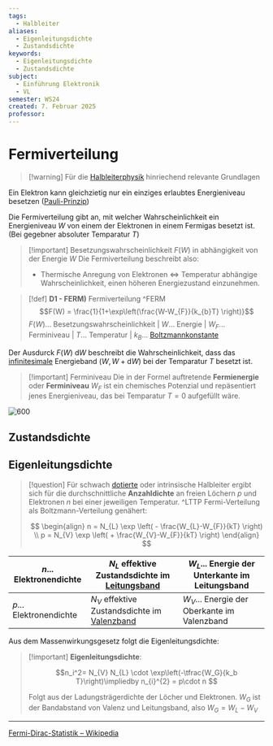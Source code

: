 ```yaml
---
tags:
  - Halbleiter
aliases:
  - Eigenleitungsdichte
  - Zustandsdichte
keywords:
  - Eigenleitungsdichte
  - Zustandsdichte
subject:
  - Einführung Elektronik
  - VL
semester: WS24
created: 7. Februar 2025
professor:
---
```

 
# Fermiverteilung

> [!warning] Für die [Halbleiterphysik](Halbleiterphysik.md) hinriechend relevante Grundlagen

Ein Elektron kann gleichzietig nur ein einziges erlaubtes Energieniveau besetzen ([Pauli-Prinzip](Teilchen%20im%20Kasten.md))

Die Fermiverteilung gibt an, mit welcher Wahrscheinlichkeit ein Energieniveau $W$ von einem der Elektronen in einem Fermigas besetzt ist. (Bei gegebner absoluter Temparatur $T$)


> [!important] Besetzungswahrscheinlichkeit $F(W)$ in abhängigkeit von der Energie $W$
> Die Fermiverteilung beschreibt also:
> - Thermische Anregung von Elektronen $\iff$ Temperatur abhängige Wahrscheinlichkeit, einen höheren Energiezustand einzunehmen. 


> [!def] **D1 - FERM)** Fermiverteilung ^FERM
> $$F(W) = \frac{1}{1+\exp\left(\frac{W-W_{F}}{k_{b}T} \right)}$$
> $F(W)$... Besetzungswahrscheinlichkeit | $W$... Energie | $W_{F}$... Ferminiveau | $T$... Temperatur | $k_{B}$... [Boltzmannkonstante](Konstanten/Boltzmannkonstante.md)

Der Ausdurck $F(W)\mathrm{~d}W$ beschreibt die Wahrscheinlichkeit, dass das [infinitesimale](../Mathematik/{MOC}%20Analysis.md) Energieband $(W, W+\mathrm{d}W)$ bei der Temparatur $T$ besetzt ist.

> [!important] Ferminiveau
> Die in der Formel auftretende **Fermienergie** oder **Ferminiveau** $W_{F}$ ist ein chemisches Potenzial und repäsentiert jenes Energieniveau, das bei Temparatur $T=0$ aufgefüllt wäre.

![600](../assets/Excalidraw/Fermiverteilung%202025-02-07%2015.41.59.excalidraw)

## Zustandsdichte



## Eigenleitungsdichte


> [!question] Für schwach [dotierte](Halbleiterphysik.md#Dotierte%20Halbleiter) oder intrinsische Halbleiter ergibt sich für die durchschnittliche **Anzahldichte** an freien Löchern $p$ und Elektronen $n$ bei einer jeweiligen Temperatur. ^LTTP
> Fermi-Verteilung als Boltzmann-Verteilung genähert:
> 
> $$
> \begin{align}
> n = N_{L} \exp \left( - \frac{W_{L}-W_{F}}{kT} \right) \\ 
> p = N_{V} \exp \left( + \frac{W_{V}-W_{F}}{kT} \right) 
> \end{align}
> $$

| $n$... Elektronendichte | $N_{L}$ effektive Zustandsdichte im [Leitungsband](Halbleiterphysik.md) | $W_{L}$... Energie der Unterkante im Leitungsband |
| ----------------------- | ----------------------------------------------------------------------- | ------------------------------------------------- |
| $p$... Elektronendichte | $N_{V}$ effektive Zustandsdichte im [Valenzband](Halbleiterphysik.md)   | $W_{V}$... Energie der Oberkante im Valenzband    |

Aus dem Massenwirkungsgesetz folgt die Eigenleitungsdichte:


> [!important] **Eigenleitungsdichte**: 
> 
>$$n_i^2= N_{V} N_{L} \cdot \exp\left(-\tfrac{W_G}{k_b T}\right)\impliedby  n_{i}^{2} = p\cdot n $$
>
> Folgt aus der Ladungsträgerdichte der Löcher und Elektronen.
> $W_{G}$ ist der Bandabstand von Valenz und Leitungsband, also $W_{G} = W_{L}-W_{V}$


---

[Fermi-Dirac-Statistik – Wikipedia](https://de.wikipedia.org/wiki/Fermi-Dirac-Statistik)